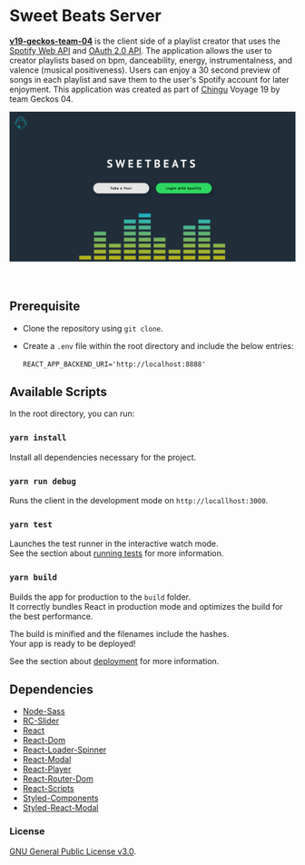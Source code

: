 # Sweet Beats Server
**[v19-geckos-team-04](https://sweet-beats.herokuapp.com/)** is the client side of a playlist creator that uses the [Spotify Web API](https://developer.spotify.com/documentation/web-api/quick-start/) and [OAuth 2.0 API](https://oauth.net/2/). The application allows the user to creator playlists based on bpm, danceability, energy, instrumentalness, and valence (musical positiveness). Users can enjoy a 30 second preview of songs in each playlist and save them to the user's Spotify account for later enjoyment. This application was created as part of [Chingu](https://chingu.io/) Voyage 19 by team Geckos 04.

![Alt Text](./src/images/sweetbeatsLandingPage.png)
<br><br><br>

## Prerequisite

* Clone the repository using `git clone`.

* Create a `.env` file within the root directory and include the below entries:

    `REACT_APP_BACKEND_URI='http://localhost:8888'`

## Available Scripts

In the root directory, you can run:

### `yarn install`

Install all dependencies necessary for the project.

### `yarn run debug`
Runs the client in the development mode on `http://locallhost:3000`.

### `yarn test`

Launches the test runner in the interactive watch mode.<br />
See the section about [running tests](https://facebook.github.io/create-react-app/docs/running-tests) for more information.

### `yarn build`

Builds the app for production to the `build` folder.<br />
It correctly bundles React in production mode and optimizes the build for the best performance.

The build is minified and the filenames include the hashes.<br />
Your app is ready to be deployed!

See the section about [deployment](https://facebook.github.io/create-react-app/docs/deployment) for more information.

## Dependencies

* [Node-Sass](https://www.npmjs.com/package/node-sass?activeTab=versions)
* [RC-Slider](https://www.npmjs.com/package/rc-slider)
* [React](https://www.npmjs.com/package/react)
* [React-Dom](https://www.npmjs.com/package/react-dom)
* [React-Loader-Spinner](https://www.npmjs.com/package/react-loader-spinner)
* [React-Modal](https://www.npmjs.com/package/react-modal)
* [React-Player](https://www.npmjs.com/package/react-player)
* [React-Router-Dom](https://www.npmjs.com/package/react-router-dom)
* [React-Scripts](https://www.npmjs.com/package/react-scripts)
* [Styled-Components](https://www.npmjs.com/package/styled-components)
* [Styled-React-Modal](https://www.npmjs.com/package/styled-react-modal)

### License
[GNU General Public License v3.0](https://www.gnu.org/licenses/gpl-3.0.en.html).